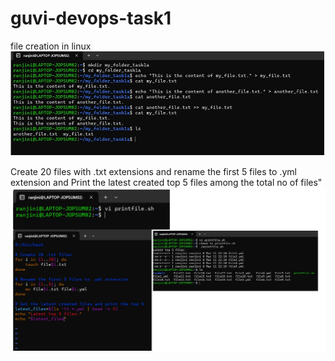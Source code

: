 # guvi-devops-task1
file creation in linux
![Create a directory, file and concatenate 2 files and list the files](https://github.com/ranju386/guvi-devops-task1/blob/main/oct-devops-24-task1.jpg)

Create 20 files with .txt extensions and rename the first 5 files to .yml extension and Print the latest created top 5 files among the total no of files"
![20 file creation and extention change](https://github.com/ranju386/guvi-devops-task1/blob/main/oct-devops-24-task2.jpg)
